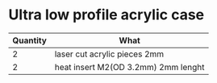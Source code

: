 # Ultra low profile acrylic case

| Quantity | What                                |
| -------- | ----------------------------------- |
| 2        | laser cut acrylic pieces 2mm        |
| 2        | heat insert M2(OD 3.2mm) 2mm lenght |
